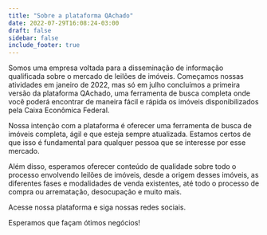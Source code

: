 ```yaml
---
title: "Sobre a plataforma QAchado"
date: 2022-07-29T16:08:24-03:00
draft: false
sidebar: false
include_footer: true
---
```


Somos uma empresa voltada para a disseminação de informação qualificada sobre o mercado de leilões de imóveis. Começamos nossas atividades em janeiro de 2022, mas só em julho concluímos a primeira versão da plataforma QAchado, uma ferramenta de busca completa onde você poderá encontrar de maneira fácil e rápida os imóveis disponibilizados pela Caixa Econômica Federal.

Nossa intenção com a plataforma é oferecer uma ferramenta de busca de imóveis completa, ágil e que esteja sempre atualizada. Estamos certos de que isso é fundamental para qualquer pessoa que se interesse por esse mercado. 

Além disso, esperamos oferecer conteúdo de qualidade sobre todo o processo envolvendo leilões de imóveis, desde a origem desses imóveis, as diferentes fases e modalidades de venda existentes, até todo o processo de compra ou arrematação, desocupação e muito mais.

Acesse nossa plataforma e siga nossas redes sociais.

Esperamos que façam ótimos negócios!

